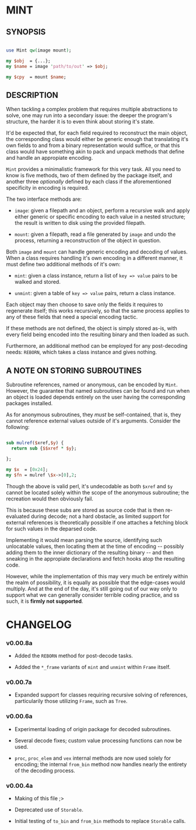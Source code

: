 # MINT

## SYNOPSIS

```perl

use Mint qw(image mount);

my $obj  = {...};
my $name = image 'path/to/out' => $obj;

my $cpy  = mount $name;

```

## DESCRIPTION

When tackling a complex problem that requires multiple abstractions to solve, one may run into a secondary issue: the deeper the program's structure, the harder it is to even think about storing it's state.

It'd be expected that, for each field required to reconstruct the main object, the corresponding class would either be generic enough that translating it's own fields to and from a binary representation would suffice, or that this class would have something akin to pack and unpack methods that define and handle an appropiate encoding.

`Mint` provides a minimalistic framework for this very task. All you need to know is five methods, two of them defined by the package itself, and another three *optionally* defined by each class if the aforementioned specificity in encoding is required.


The two interface methods are:

- `image`: given a filepath and an object, perform a recursive walk and apply either generic or specific encoding to each value in a nested structure; the result is written to disk using the provided filepath.

- `mount`: given a filepath, read a file generated by `image` and undo the process, returning a reconstruction of the object in question.


Both `image` and `mount` can handle generic encoding and decoding of values. When a class requires handling it's own encoding in a different manner, it must define two additional methods of it's own:

- `mint`: given a class instance, return a list of `key => value` pairs to be walked and stored.

- `unmint`: given a table of `key => value` pairs, return a class instance.


Each object may then choose to save only the fields it requires to regenerate itself; this works recursively, so that the same process applies to any of these fields that need a special encoding tactic.

If these methods are not defined, the object is simply stored as-is, with every field being encoded into the resulting binary and then loaded as such.

Furthermore, an additional method can be employed for any post-decoding needs: `REBORN`, which takes a class instance and gives nothing.


## A NOTE ON STORING SUBROUTINES

Subroutine references, named or anonymous, can be encoded by `Mint`. However, the guarantee that named subroutines can be found and run when an object is loaded depends entirely on the user having the corresponding packages installed.

As for anonymous subroutines, they *must* be self-contained, that is, they cannot reference external values outside of it's arguments. Consider the following:

```perl

sub mulref($xref,$y) {
  return sub {$$xref * $y};

};

my $x  = [0x24];
my $fn = mulref \$x->[0],2;

```

Though the above is valid perl, it's undecodable as both `$xref` and `$y` cannot be located solely within the scope of the anonymous subroutine; the recreation would then obviously fail.

This is because these subs are stored as source code that is then re-evaluated during decode; not a hard obstacle, as limited support for external references is theoretically possible if one attaches a fetching block for such values in the deparsed code.

Implementing it would mean parsing the source, identifying such unlocatable values, then locating them at the time of encoding -- possibly adding them to the inner dictionary of the resulting binary -- and then sneaking in the appropiate declarations and fetch hooks atop the resulting code.

However, while the implementation of this may very much be entirely within the realm of possibility, it is equally as possible that the edge-cases would multiply. And at the end of the day, it's still going out of our way only to support what we can generally consider terrible coding practice, and ss such, it is __firmly not supported__.


# CHANGELOG

### v0.00.8a

- Added the `REBORN` method for post-decode tasks.

- Added the `*_frame` variants of `mint` and `unmint` within `Frame` itself.

### v0.00.7a

- Expanded support for classes requiring recursive solving of references, particularily those utilizing `Frame`, such as `Tree`.

### v0.00.6a

- Experimental loading of origin package for decoded subroutines.

- Several decode fixes; custom value processing functions can now be used.

- `proc`, `proc_elem` and `vex` internal methods are now used solely for encoding; the internal `from_bin` method now handles nearly the entirety of the decoding process.

### v0.00.4a

- Making of this file ;>

- Deprecated use of `Storable`.

- Initial testing of `to_bin` and `from_bin` methods to replace `Storable` calls.
